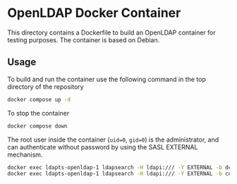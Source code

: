 # OpenLDAP Docker Container

This directory contains a Dockerfile to build an OpenLDAP container for testing purposes.
The container is based on Debian.

## Usage

To build and run the container use the following command in the top directory of the repository

```bash
docker compose up -d
```

To stop the container

```bash
docker compose down
```

The root user inside the container (`uid=0`, `gid=0`) is the administrator, and can authenticate without password by using the SASL EXTERNAL mechanism.

```bash
docker exec ldapts-openldap-1 ldapsearch -H ldapi:/// -Y EXTERNAL -b dc=example,dc=org   # list users
docker exec ldapts-openldap-1 ldapsearch -H ldapi:/// -Y EXTERNAL -b cn=config           # list configuration
```
